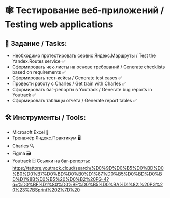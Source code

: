 # :spider_web: Тестирование веб-приложений / Testing web applications

## :bookmark_tabs: Задание / Tasks:
- Необходимо протестировать сервис Яндекс.Маршруты / Test the Yandex.Routes service :white_check_mark: 
- Сформировать чек-листы на основе требований / Generate checklists based on requirements :white_check_mark:
- Сформировать тест-кейсы / Generate test cases :white_check_mark:
- Провести работу с Charles / Get train with Charles :white_check_mark:
- Сформировать баг-репорты в Youtrack / Generate bug reports in Youtrack :white_check_mark:
- Сформировать таблицы отчёта / Generate report tables :white_check_mark:

## :hammer_and_wrench: Инструменты / Tools:
- Microsoft Excel :briefcase:
- Тренажёр Яндекс.Практикум :desktop_computer:
- Charles :mag:
- Figma :card_file_box:
- Youtrack :file_cabinet:
Ссылки на баг-репорты:
https://tattore.youtrack.cloud/search/%D0%9D%D0%B5%D0%BD%D0%B0%D0%B7%D0%BD%D0%B0%D1%87%D0%B5%D0%BD%D0%BD%D1%8B%D0%B5%20%D0%B2%20PG-4?q=%D0%BF%D1%80%D0%BE%D0%B5%D0%BA%D1%82:%20PG%20%23%7BSprint%202%7D%20

